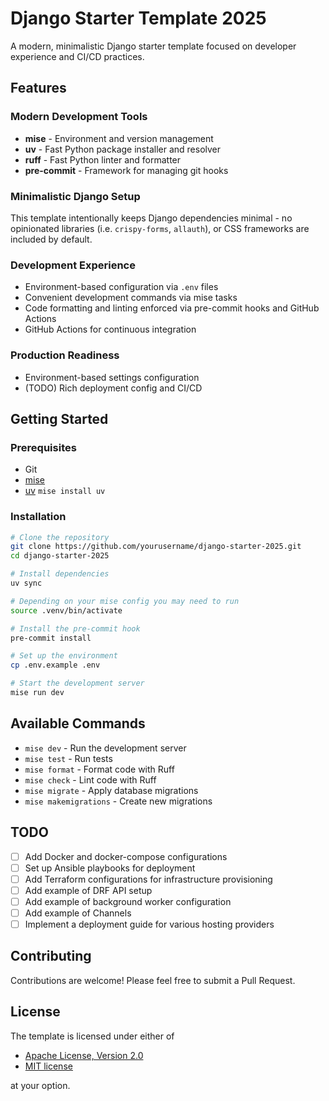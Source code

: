 # Django Starter Template 2025

A modern, minimalistic Django starter template focused on developer experience and CI/CD practices.

## Features

### Modern Development Tools
- **mise** - Environment and version management
- **uv** - Fast Python package installer and resolver
- **ruff** - Fast Python linter and formatter
- **pre-commit** - Framework for managing git hooks

### Minimalistic Django Setup
This template intentionally keeps Django dependencies minimal - no opinionated libraries (i.e. `crispy-forms`, `allauth`), or CSS frameworks are included by default.

### Development Experience
- Environment-based configuration via `.env` files
- Convenient development commands via mise tasks
- Code formatting and linting enforced via pre-commit hooks and GitHub Actions
- GitHub Actions for continuous integration

### Production Readiness
- Environment-based settings configuration
- (TODO) Rich deployment config and CI/CD

## Getting Started

### Prerequisites
- Git
- [mise](https://github.com/jdx/mise)
- [uv](https://github.com/astral-sh/uv) `mise install uv`

### Installation

```bash
# Clone the repository
git clone https://github.com/yourusername/django-starter-2025.git
cd django-starter-2025

# Install dependencies
uv sync

# Depending on your mise config you may need to run
source .venv/bin/activate

# Install the pre-commit hook
pre-commit install

# Set up the environment
cp .env.example .env

# Start the development server
mise run dev
```

## Available Commands

- `mise dev` - Run the development server
- `mise test` - Run tests
- `mise format` - Format code with Ruff
- `mise check` - Lint code with Ruff
- `mise migrate` - Apply database migrations
- `mise makemigrations` - Create new migrations

## TODO

- [ ] Add Docker and docker-compose configurations
- [ ] Set up Ansible playbooks for deployment
- [ ] Add Terraform configurations for infrastructure provisioning
- [ ] Add example of DRF API setup
- [ ] Add example of background worker configuration
- [ ] Add example of Channels
- [ ] Implement a deployment guide for various hosting providers

## Contributing

Contributions are welcome! Please feel free to submit a Pull Request.

## License

The template is licensed under either of

- [Apache License, Version 2.0](LICENSE-APACHE)
- [MIT license](LICENSE-MIT)

at your option.
